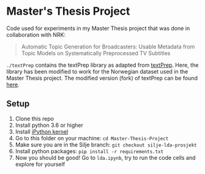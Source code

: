 # Master's Thesis Project

Code used for experiments in my Master Thesis project that was done in collaboration with NRK:

> Automatic Topic Generation for Broadcasters:
> Usable Metadata from Topic Models on
> Systematically Preprocessed TV Subtitles

`./textPrep` contains the textPrep library as adapted from [textPrep](https://github.com/GU-DataLab/topic-modeling-textPrep). Here, the library has been modified to work for the Norwegian dataset used in the Master Thesis project. The modified version (fork) of textPrep can be found [here](https://github.com/magnurr/topic-modeling-textPrep-Norwegian-subtitles).

## Setup

1. Clone this repo
1. Install python 3.6 or higher
1. Install [iPython kernel](https://ipython.readthedocs.io/en/stable/install/kernel_install.html)
1. Go to this folder on your machine: `cd Master-Thesis-Project`
1. Make sure you are in the Silje branch: `git checkout silje-lda-prosjekt`
1. Install python packages: `pip install -r requirements.txt`
1. Now you should be good! Go to `lda.ipynb`, try to run the code cells and explore for yourself
